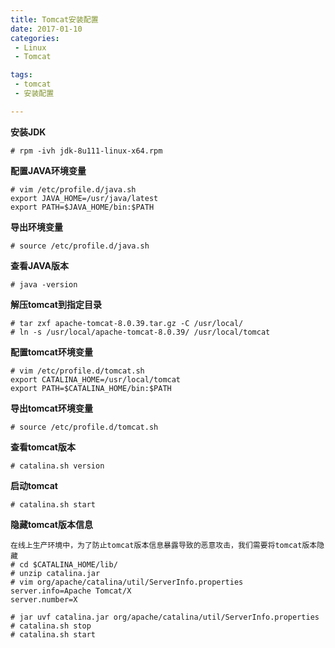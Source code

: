 ```yaml
---
title: Tomcat安装配置
date: 2017-01-10
categories: 
 - Linux
 - Tomcat

tags: 
 - tomcat
 - 安装配置

---
```


**安装JDK**
```
# rpm -ivh jdk-8u111-linux-x64.rpm
```
**配置JAVA环境变量**
```
# vim /etc/profile.d/java.sh
export JAVA_HOME=/usr/java/latest
export PATH=$JAVA_HOME/bin:$PATH
```
**导出环境变量**
```
# source /etc/profile.d/java.sh
```
**查看JAVA版本**
```
# java -version
```
**解压tomcat到指定目录**
```
# tar zxf apache-tomcat-8.0.39.tar.gz -C /usr/local/
# ln -s /usr/local/apache-tomcat-8.0.39/ /usr/local/tomcat
```
**配置tomcat环境变量**
```
# vim /etc/profile.d/tomcat.sh
export CATALINA_HOME=/usr/local/tomcat
export PATH=$CATALINA_HOME/bin:$PATH
```
**导出tomcat环境变量**
```
# source /etc/profile.d/tomcat.sh
```
**查看tomcat版本**
```
# catalina.sh version
```
**启动tomcat**
```
# catalina.sh start
```
**隐藏tomcat版本信息**
```
在线上生产环境中，为了防止tomcat版本信息暴露导致的恶意攻击，我们需要将tomcat版本隐藏
# cd $CATALINA_HOME/lib/
# unzip catalina.jar
# vim org/apache/catalina/util/ServerInfo.properties
server.info=Apache Tomcat/X
server.number=X

# jar uvf catalina.jar org/apache/catalina/util/ServerInfo.properties
# catalina.sh stop
# catalina.sh start
```